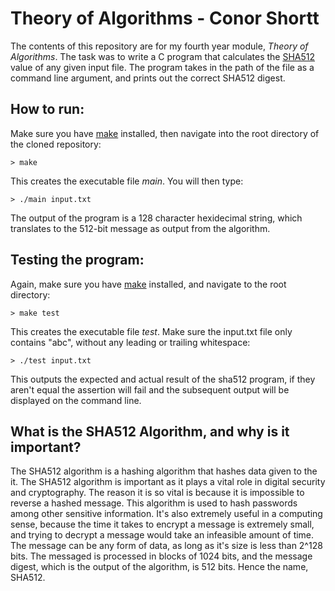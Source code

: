 # Theory of Algorithms - Conor Shortt
The contents of this repository are for my fourth year module, *Theory of Algorithms*.
The task was to write a C program that calculates the [SHA512](https://www.nist.gov/publications/secure-hash-standard) value of any given input file. The program takes in the path of the file as a command line argument, and prints out the correct SHA512 digest.


## How to run:
Make sure you have [make](https://www.gnu.org/software/make/) installed, then navigate into the root directory of the cloned repository:
```
> make
```
This creates the executable file *main*. You will then type:
```
> ./main input.txt
```
The output of the program is a 128 character hexidecimal string, which translates to the 512-bit message as output from the algorithm.


## Testing the program:
Again, make sure you have [make](https://www.gnu.org/software/make/) installed, and navigate to the root directory:
```
> make test
```
This creates the executable file *test*. Make sure the input.txt file only contains "abc", without any leading or trailing whitespace:
```
> ./test input.txt
```
This outputs the expected and actual result of the sha512 program, if they aren't equal the assertion will fail and the subsequent output will be displayed on the command line.

## What is the SHA512 Algorithm, and why is it important?

The SHA512 algorithm is a hashing algorithm that hashes data given to the it. The SHA512 algorithm is important as it plays a vital role in digital security and cryptography. The reason it is so vital is because it is impossible to reverse a hashed message. This algorithm is used to hash passwords among other sensitive information. It's also extremely useful in a computing sense, because the time it takes to encrypt a message is extremely small, and trying to decrypt a message would take an infeasible amount of time. The message can be any form of data, as long as it's size is less than 2^128 bits. The messaged is processed in blocks of 1024 bits, and the message digest, which is the output of the algorithm, is 512 bits. Hence the name, SHA512.
